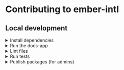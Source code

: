 # Contributing to ember-intl

## Local development

<details>

<summary>Install dependencies</summary>

1. Fork and clone this repo.

    ```sh
    git clone git@github.com:<your-github-handle>/ember-intl.git
    ```

1. Change directory.

    ```sh
    cd ember-intl
    ```

1. Use [`pnpm`](https://pnpm.io/installation) to install dependencies.

    ```sh
    pnpm install
    ```

</details>


<details>

<summary>Run the docs-app</summary>

1. Once dependencies have been installed, you can run the docs-app.

    ```sh
    pnpm start
    ```

1. Open the app at [http://localhost:4200](http://localhost:4200).

</details>


<details>

<summary>Lint files</summary>

1. When you write code, please check that it meets the linting rules.

    ```sh
    pnpm lint
    ```

1. You can run `lint:fix` to automatically fix linting errors.

    ```sh
    pnpm lint:fix
    ```

</details>


<details>

<summary>Run tests</summary>

1. When you write code, please check that all tests continue to pass.

    ```sh
    # Ember tests
    pnpm test

    # Node tests
    pnpm test:node
    ```

</details>


<details>

<summary>Publish packages (for admins)</summary>

1. Generate a [personal access token](https://github.com/settings/tokens/) in GitHub, with default values for scopes (none selected).

1. Run the `release:changelog` script. This generates a text that you can add to `CHANGELOG.md`.

    ```sh
    GITHUB_AUTH=<YOUR_PERSONAL_ACCESS_TOKEN> pnpm release:changelog
    ```

    Update the version number in `package.json`. Then, create a commit for the file changes (i.e. `CHANGELOG.md` and `package.json`).

1. [Create a tag](https://github.com/ember-intl/ember-intl/releases/new) and provide release notes. The tag name should match the package version, prefixed by the letter `v`. For example, `v1.0.0`.

1. Publish the package.

    ```sh
    pnpm release:publish
    ```

</details>
